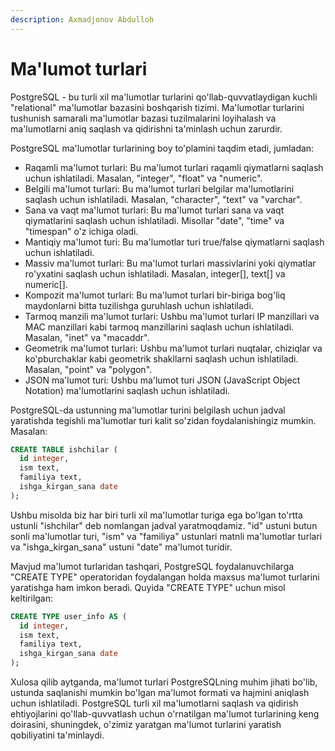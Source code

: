 ```yaml
---
description: Axmadjonov Abdulloh
---
```


# Ma'lumot turlari

PostgreSQL - bu turli xil ma'lumotlar turlarini qo'llab-quvvatlaydigan kuchli "relational" ma'lumotlar bazasini boshqarish tizimi. Ma'lumotlar turlarini tushunish samarali ma'lumotlar bazasi tuzilmalarini loyihalash va ma'lumotlarni aniq saqlash va qidirishni ta'minlash uchun zarurdir.

PostgreSQL ma'lumotlar turlarining boy to'plamini taqdim etadi, jumladan:
* Raqamli ma'lumot turlari: Bu ma'lumot turlari raqamli qiymatlarni saqlash uchun ishlatiladi. Masalan, "integer", "float" va "numeric".
* Belgili ma'lumot turlari: Bu ma'lumot turlari belgilar ma'lumotlarini saqlash uchun ishlatiladi. Masalan, "character", "text" va "varchar".
* Sana va vaqt ma'lumot turlari: Bu ma'lumot turlari sana va vaqt qiymatlarini saqlash uchun ishlatiladi. Misollar "date", "time" va "timespan" o'z ichiga oladi.
* Mantiqiy ma'lumot turi: Bu ma'lumotlar turi true/false qiymatlarni saqlash uchun ishlatiladi.
* Massiv ma'lumot turlari: Bu ma'lumot turlari massivlarini yoki qiymatlar ro'yxatini saqlash uchun ishlatiladi. Masalan, integer[], text[] va numeric[].
* Kompozit ma'lumot turlari: Bu ma'lumot turlari bir-biriga bog'liq maydonlarni bitta tuzilishga guruhlash uchun ishlatiladi. 
* Tarmoq manzili ma'lumot turlari: Ushbu ma'lumot turlari IP manzillari va MAC manzillari kabi tarmoq manzillarini saqlash uchun ishlatiladi. Masalan, "inet" va "macaddr".
* Geometrik ma'lumot turlari: Ushbu ma'lumot turlari nuqtalar, chiziqlar va ko'pburchaklar kabi geometrik shakllarni saqlash uchun ishlatiladi. Masalan, "point" va "polygon".
* JSON ma'lumot turi: Ushbu ma'lumot turi JSON (JavaScript Object Notation) ma'lumotlarini saqlash uchun ishlatiladi.

PostgreSQL-da ustunning ma'lumotlar turini belgilash uchun jadval yaratishda tegishli ma'lumotlar turi kalit so'zidan foydalanishingiz mumkin. Masalan:
```sql
CREATE TABLE ishchilar (
  id integer,
  ism text,
  familiya text,
  ishga_kirgan_sana date
);
```
Ushbu misolda biz har biri turli xil ma'lumotlar turiga ega bo'lgan to'rtta ustunli "ishchilar" deb nomlangan jadval yaratmoqdamiz. "id" ustuni butun sonli ma'lumotlar turi, "ism" va "familiya" ustunlari matnli ma'lumotlar turlari va "ishga_kirgan_sana" ustuni "date" ma'lumot turidir.

Mavjud ma'lumot turlaridan tashqari, PostgreSQL foydalanuvchilarga "CREATE TYPE" operatoridan foydalangan holda maxsus ma'lumot turlarini yaratishga ham imkon beradi. 
Quyida "CREATE TYPE" uchun misol keltirilgan:
```sql
CREATE TYPE user_info AS (
  id integer,
  ism text,
  familiya text,
  ishga_kirgan_sana date
);
```
Xulosa qilib aytganda, ma'lumot turlari PostgreSQLning muhim jihati bo'lib, ustunda saqlanishi mumkin bo'lgan ma'lumot formati va hajmini aniqlash uchun ishlatiladi. PostgreSQL turli xil ma'lumotlarni saqlash va qidirish ehtiyojlarini qo'llab-quvvatlash uchun o'rnatilgan ma'lumot turlarining keng doirasini, shuningdek, o'zimiz yaratgan ma'lumot turlarini yaratish qobiliyatini ta'minlaydi. 
